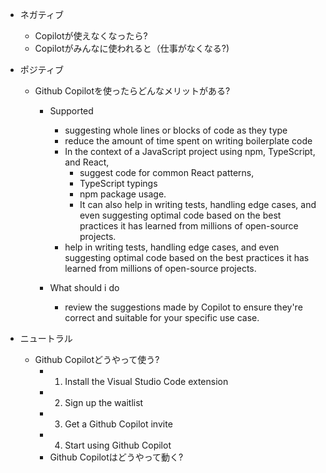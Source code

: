 - ネガティブ
  - Copilotが使えなくなったら?
  - Copilotがみんなに使われると（仕事がなくなる?)

- ポジティブ
  - Github Copilotを使ったらどんなメリットがある?
    - Supported
      - suggesting whole lines or blocks of code as they type
      - reduce the amount of time spent on writing boilerplate code
      - In the context of a JavaScript project using npm, TypeScript, and React, 
        - suggest code for common React patterns,
        - TypeScript typings
        - npm package usage. 
        - It can also help in writing tests, handling edge cases, and even suggesting optimal code based on the best practices it has learned from millions of open-source projects.
      - help in writing tests, handling edge cases, and even suggesting optimal code based on the best practices it has learned from millions of open-source projects.

    - What should i do
      - review the suggestions made by Copilot to ensure they're correct and suitable for your specific use case.
  
- ニュートラル
  - Github Copilotどうやって使う?
    - 1. Install the Visual Studio Code extension
    - 2. Sign up the waitlist
    - 3. Get a Github Copilot invite
    - 4. Start using Github Copilot
    - Github Copilotはどうやって動く?